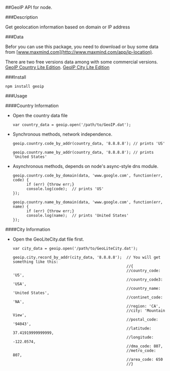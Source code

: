 ##GeoIP API for node.

###Description

Get geolocation information based on domain or IP address

###Data

Befor you can use this package, you need to download or buy some data from [www.maxmind.com](http://www.maxmind.com/app/ip-location).

There are two free versions data among with some commercial versions.
[GeoIP Country Lite Edition](http://geolite.maxmind.com/download/geoip/database/GeoLiteCountry/GeoIP.dat.gz).
[GeoIP City Lite Edition](http://geolite.maxmind.com/download/geoip/database/GeoLiteCity.dat.gz)

###Install

    npm install geoip

###Usage

####Country Information

* Open the country data file

      var country_data = geoip.open('/path/to/GeoIP.dat');

* Synchronous methods, network independence.

      geoip.country.code_by_addr(country_data, '8.8.8.8'); // prints 'US'

      geoip.country.name_by_addr(country_data, '8.8.8.8'); // prints  'United States'

* Asynchronous methods, depends on node's async-style dns module.

      geoip.country.code_by_domain(data, 'www.google.com', function(err, code) {
            if (err) {throw err;}
            console.log(code);  // prints 'US'
      });

      geoip.country.name_by_domain(data, 'www.google.com', function(err, name) {
            if (err) {throw err;}
            console.log(name);  // prints 'United States'
      });

####City Information

* Open the GeoLiteCity.dat file first.

      var city_data = geoip.open('/path/to/GeoLiteCity.dat');

      geoip.city.record_by_addr(city_data, '8.8.8.8');  // You will get something like this:
                                                        //{ 
                                                        //country_code: 'US',
                                                        //country_code3: 'USA',
                                                        //country_name: 'United States',
                                                        //continet_code: 'NA',
                                                        //region: 'CA',
                                                        //city: 'Mountain View',
                                                        //postal_code: '94043',
                                                        //latitude: 37.41919999999999,
                                                        //longitude: -122.0574,
                                                        //dma_code: 807,
                                                        //metro_code: 807,
                                                        //area_code: 650 
                                                        //}   
